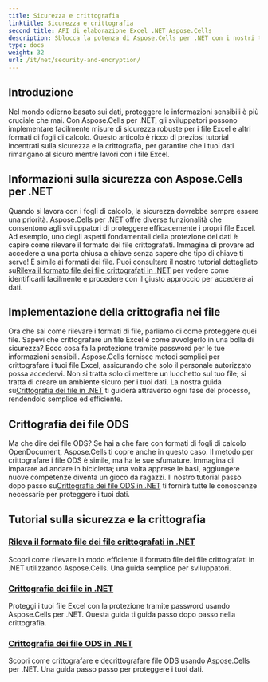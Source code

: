 ```yaml
---
title: Sicurezza e crittografia
linktitle: Sicurezza e crittografia
second_title: API di elaborazione Excel .NET Aspose.Cells
description: Sblocca la potenza di Aspose.Cells per .NET con i nostri tutorial su sicurezza e crittografia. Impara a rilevare e crittografare i file senza sforzo.
type: docs
weight: 32
url: /it/net/security-and-encryption/
---
```

## Introduzione

Nel mondo odierno basato sui dati, proteggere le informazioni sensibili è più cruciale che mai. Con Aspose.Cells per .NET, gli sviluppatori possono implementare facilmente misure di sicurezza robuste per i file Excel e altri formati di fogli di calcolo. Questo articolo è ricco di preziosi tutorial incentrati sulla sicurezza e la crittografia, per garantire che i tuoi dati rimangano al sicuro mentre lavori con i file Excel.

## Informazioni sulla sicurezza con Aspose.Cells per .NET

Quando si lavora con i fogli di calcolo, la sicurezza dovrebbe sempre essere una priorità. Aspose.Cells per .NET offre diverse funzionalità che consentono agli sviluppatori di proteggere efficacemente i propri file Excel. Ad esempio, uno degli aspetti fondamentali della protezione dei dati è capire come rilevare il formato dei file crittografati. Immagina di provare ad accedere a una porta chiusa a chiave senza sapere che tipo di chiave ti serve! È simile ai formati dei file. Puoi consultare il nostro tutorial dettagliato su[Rileva il formato file dei file crittografati in .NET](./detect-file-format-of-encrypted-files/) per vedere come identificarli facilmente e procedere con il giusto approccio per accedere ai dati.

## Implementazione della crittografia nei file

Ora che sai come rilevare i formati di file, parliamo di come proteggere quei file. Sapevi che crittografare un file Excel è come avvolgerlo in una bolla di sicurezza? Ecco cosa fa la protezione tramite password per le tue informazioni sensibili. Aspose.Cells fornisce metodi semplici per crittografare i tuoi file Excel, assicurando che solo il personale autorizzato possa accedervi. Non si tratta solo di mettere un lucchetto sul tuo file; si tratta di creare un ambiente sicuro per i tuoi dati. La nostra guida su[Crittografia dei file in .NET](./encrypting-files/) ti guiderà attraverso ogni fase del processo, rendendolo semplice ed efficiente.

## Crittografia dei file ODS

 Ma che dire dei file ODS? Se hai a che fare con formati di fogli di calcolo OpenDocument, Aspose.Cells ti copre anche in questo caso. Il metodo per crittografare i file ODS è simile, ma ha le sue sfumature. Immagina di imparare ad andare in bicicletta; una volta apprese le basi, aggiungere nuove competenze diventa un gioco da ragazzi. Il nostro tutorial passo dopo passo su[Crittografia dei file ODS in .NET](./encrypting-ods-files/) ti fornirà tutte le conoscenze necessarie per proteggere i tuoi dati.

## Tutorial sulla sicurezza e la crittografia
### [Rileva il formato file dei file crittografati in .NET](./detect-file-format-of-encrypted-files/)
Scopri come rilevare in modo efficiente il formato file dei file crittografati in .NET utilizzando Aspose.Cells. Una guida semplice per sviluppatori.
### [Crittografia dei file in .NET](./encrypting-files/)
Proteggi i tuoi file Excel con la protezione tramite password usando Aspose.Cells per .NET. Questa guida ti guida passo dopo passo nella crittografia.
### [Crittografia dei file ODS in .NET](./encrypting-ods-files/)
Scopri come crittografare e decrittografare file ODS usando Aspose.Cells per .NET. Una guida passo passo per proteggere i tuoi dati.